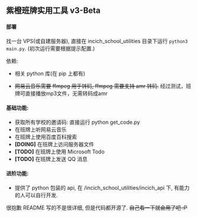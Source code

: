 ## 紫橙班牌实用工具 v3-Beta

#### 部署

找一台 VPS(或自建服务器), 直接在 incich_school_utilities 目录下运行 `python3 main.py`. (初次运行需要根据提示配置.)

依赖: 

- 相关 python 库(在 pip 上都有)

- ~~网易云音乐需要 ffmpeg 用于转码, ffmpeg 需要支持 amr 转码.~~
经过测试，班牌可直接播放mp3文件，无需转码成amr

#### 基础功能: 

- 获取所有学校的邀请码: 直接运行 python get_code.py
- 在班牌上听网易云音乐
- 在班牌上使用百度百科搜索
- **[DOING]** 在班牌上访问服务器文件
- **[TODO]** 在班牌上使用 Microsoft Todo
- **[TODO]** 在班牌上发送 QQ 消息

#### 进阶功能:

- 提供了 python 包装的 api, 在 /incich_school_utilities/incich_api 下, 有能力的人可以自行开发.



很抱歉 README 写的不是很详细, 但是代码都开源了. ~~自己看一下就会用了吧 :P~~

